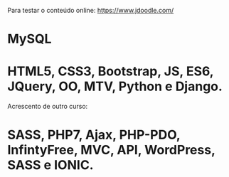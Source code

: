 Para testar o conteúdo online:
https://www.jdoodle.com/
# MySQL 
# HTML5, CSS3, Bootstrap, JS, ES6, JQuery, OO, MTV, Python e Django.
Acrescento de outro curso:
# SASS, PHP7, Ajax, PHP-PDO, InfintyFree, MVC, API, WordPress, SASS e IONIC.
